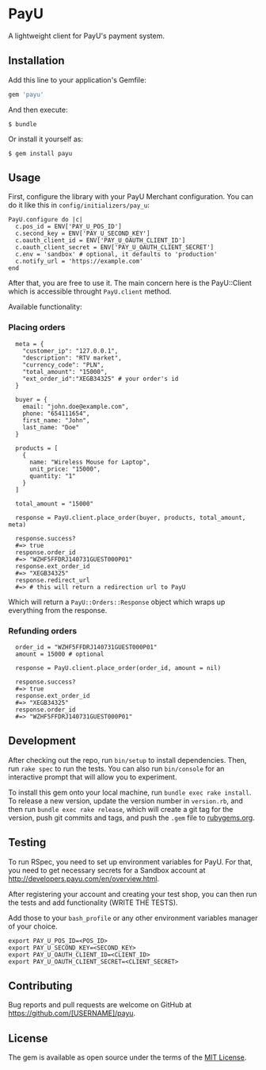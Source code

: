 # PayU

A lightweight client for PayU's payment system.

## Installation

Add this line to your application's Gemfile:

```ruby
gem 'payu'
```

And then execute:

    $ bundle

Or install it yourself as:

    $ gem install payu

## Usage

First, configure the library with your PayU Merchant configuration. You can do it like this in `config/initializers/pay_u`:

```
PayU.configure do |c|
  c.pos_id = ENV['PAY_U_POS_ID']
  c.second_key = ENV['PAY_U_SECOND_KEY']
  c.oauth_client_id = ENV['PAY_U_OAUTH_CLIENT_ID']
  c.oauth_client_secret = ENV['PAY_U_OAUTH_CLIENT_SECRET']
  c.env = 'sandbox' # optional, it defaults to 'production'
  c.notify_url = 'https://example.com'
end
```

After that, you are free to use it. The main concern here is the PayU::Client which is accessible throught `PayU.client` method.

Available functionality:

### Placing orders

```
  meta = {
    "customer_ip": "127.0.0.1",
    "description": "RTV market",
    "currency_code": "PLN",
    "total_amount": "15000",
    "ext_order_id":"XEGB34325" # your order's id
  }

  buyer = {
    email: "john.doe@example.com",
    phone: "654111654",
    first_name: "John",
    last_name: "Doe"
  }

  products = [
    {
      name: "Wireless Mouse for Laptop",
      unit_price: "15000",
      quantity: "1"
    }
  ]

  total_amount = "15000"

  response = PayU.client.place_order(buyer, products, total_amount, meta)

  response.success?
  #=> true
  response.order_id
  #=> "WZHF5FFDRJ140731GUEST000P01"
  response.ext_order_id
  #=> "XEGB34325"
  response.redirect_url
  #=> # this will return a redirection url to PayU
```

Which will return a `PayU::Orders::Response` object which wraps up everything from the response.

### Refunding orders

```
  order_id = "WZHF5FFDRJ140731GUEST000P01"
  amount = 15000 # optional

  response = PayU.client.place_order(order_id, amount = nil)

  response.success?
  #=> true
  response.ext_order_id
  #=> "XEGB34325"
  response.order_id
  #=> "WZHF5FFDRJ140731GUEST000P01"
```

## Development

After checking out the repo, run `bin/setup` to install dependencies. Then, run `rake spec` to run the tests. You can also run `bin/console` for an interactive prompt that will allow you to experiment.

To install this gem onto your local machine, run `bundle exec rake install`. To release a new version, update the version number in `version.rb`, and then run `bundle exec rake release`, which will create a git tag for the version, push git commits and tags, and push the `.gem` file to [rubygems.org](https://rubygems.org).

## Testing

To run RSpec, you need to set up environment variables for PayU. For that, you need to get necessary secrets for a Sandbox account at http://developers.payu.com/en/overview.html.

After registering your account and creating your test shop, you can then run the tests and add functionality (WRITE THE TESTS).

Add those to your `bash_profile` or any other environment variables manager of your choice.

```
export PAY_U_POS_ID=<POS_ID>
export PAY_U_SECOND_KEY=<SECOND_KEY>
export PAY_U_OAUTH_CLIENT_ID=<CLIENT_ID>
export PAY_U_OAUTH_CLIENT_SECRET=<CLIENT_SECRET>
```

## Contributing

Bug reports and pull requests are welcome on GitHub at https://github.com/[USERNAME]/payu.

## License

The gem is available as open source under the terms of the [MIT License](https://opensource.org/licenses/MIT).
